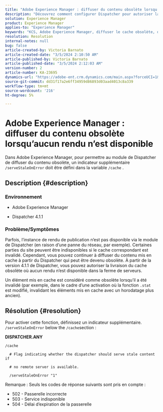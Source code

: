 ```yaml
---
title: "Adobe Experience Manager : diffuser du contenu obsolète lorsqu’aucun rendu n’est disponible"
description: "Découvrez comment configurer Dispatcher pour autoriser la livraison du cache obsolète lorsqu’aucun rendu n’est disponible dans Adobe Experience Manager."
solution: Experience Manager
product: Experience Manager
applies-to: "Experience Manager"
keywords: "KCS, Adobe Experience Manager, diffuser le cache obsolète, diffuser du contenu obsolète, dépannage, dépannage, dispatcher, AEM"
resolution: Resolution
internal-notes: null
bug: false
article-created-by: Victoria Barnato
article-created-date: "3/5/2024 2:10:50 AM"
article-published-by: Victoria Barnato
article-published-date: "3/5/2024 2:12:03 AM"
version-number: 2
article-number: KA-23695
dynamics-url: "https://adobe-ent.crm.dynamics.com/main.aspx?forceUCI=1&pagetype=entityrecord&etn=knowledgearticle&id=8adb4f94-95da-ee11-904c-000d3a3110f0"
source-git-commit: dd31f17a2e6ff34959d86893d03aad4013c8a339
workflow-type: tm+mt
source-wordcount: '216'
ht-degree: 5%

---
```


# Adobe Experience Manager : diffuser du contenu obsolète lorsqu’aucun rendu n’est disponible


Dans Adobe Experience Manager, pour permettre au module de Dispatcher de diffuser du contenu obsolète, un indicateur supplémentaire `/serveStaleOnError` doit être défini dans la variable `/cache` .

## Description {#description}


### <b>Environnement</b>

- Adobe Experience Manager


- Dispatcher 4.1.1


### <b>Problème/Symptômes</b>

Parfois, l’instance de rendu de publication n’est pas disponible via le module de Dispatcher (en raison d’une panne du réseau, par exemple). Certaines parties du site peuvent être indisponibles si le cache correspondant est invalidé. Cependant, vous pouvez continuer à diffuser du contenu mis en cache à partir du Dispatcher qui peut être devenu obsolète. À partir de la version 4.1.1 de Dispatcher, vous pouvez autoriser la livraison du cache obsolète où aucun rendu n’est disponible dans la ferme de serveurs.

Un élément mis en cache est considéré comme obsolète lorsqu’il a été invalidé (par exemple, dans le cadre d’une activation où la fonction `.stat` est modifié, invalidant les éléments mis en cache avec un horodatage plus ancien).


## Résolution {#resolution}


Pour activer cette fonction, définissez un indicateur supplémentaire. `/serveStaleOnError` below the `/cache`section :

<b>DISPATCHER.ANY</b>


```
/cache

  # Flag indicating whether the dispatcher should serve stale content if

  # no remote server is available.

  /serveStaleOnError "1"
```




Remarque : Seuls les codes de réponse suivants sont pris en compte :

- 502 - Passerelle incorrecte
- 503 - Service indisponible
- 504 - Délai d’expiration de la passerelle

